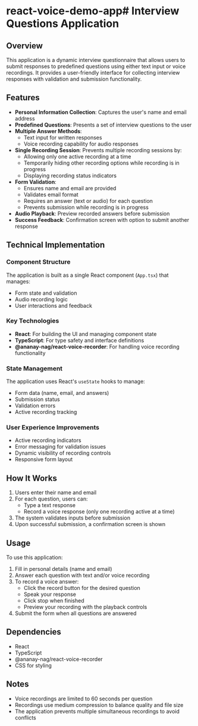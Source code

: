 # react-voice-demo-app# Interview Questions Application

## Overview
This application is a dynamic interview questionnaire that allows users to submit responses to predefined questions using either text input or voice recordings. It provides a user-friendly interface for collecting interview responses with validation and submission functionality.

## Features

- **Personal Information Collection**: Captures the user's name and email address
- **Predefined Questions**: Presents a set of interview questions to the user
- **Multiple Answer Methods**: 
  - Text input for written responses
  - Voice recording capability for audio responses
- **Single Recording Session**: Prevents multiple recording sessions by:
  - Allowing only one active recording at a time
  - Temporarily hiding other recording options while recording is in progress
  - Displaying recording status indicators
- **Form Validation**:
  - Ensures name and email are provided
  - Validates email format
  - Requires an answer (text or audio) for each question
  - Prevents submission while recording is in progress
- **Audio Playback**: Preview recorded answers before submission
- **Success Feedback**: Confirmation screen with option to submit another response

## Technical Implementation

### Component Structure
The application is built as a single React component (`App.tsx`) that manages:
- Form state and validation
- Audio recording logic
- User interactions and feedback

### Key Technologies
- **React**: For building the UI and managing component state
- **TypeScript**: For type safety and interface definitions
- **@ananay-nag/react-voice-recorder**: For handling voice recording functionality

### State Management
The application uses React's `useState` hooks to manage:
- Form data (name, email, and answers)
- Submission status
- Validation errors
- Active recording tracking

### User Experience Improvements
- Active recording indicators
- Error messaging for validation issues
- Dynamic visibility of recording controls
- Responsive form layout

## How It Works

1. Users enter their name and email
2. For each question, users can:
   - Type a text response
   - Record a voice response (only one recording active at a time)
3. The system validates inputs before submission
4. Upon successful submission, a confirmation screen is shown

## Usage

To use this application:

1. Fill in personal details (name and email)
2. Answer each question with text and/or voice recording
3. To record a voice answer:
   - Click the record button for the desired question
   - Speak your response
   - Click stop when finished
   - Preview your recording with the playback controls
4. Submit the form when all questions are answered

## Dependencies

- React
- TypeScript
- @ananay-nag/react-voice-recorder
- CSS for styling

## Notes

- Voice recordings are limited to 60 seconds per question
- Recordings use medium compression to balance quality and file size
- The application prevents multiple simultaneous recordings to avoid conflicts
